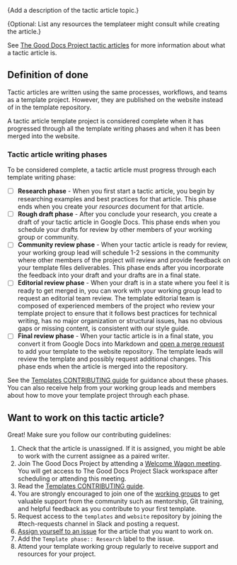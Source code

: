{Add a description of the tactic article topic.}

{Optional: List any resources the templateer might consult while creating the article.}

See [The Good Docs Project tactic articles](https://gitlab.com/tgdp/templates/-/blob/main/CONTRIBUTING.md#the-good-docs-project-tactic-articles) for more information about what a tactic article is.

## Definition of done
Tactic articles are written using the same processes, workflows, and teams as a template project. However, they are published on the website instead of in the template repository.

A tactic article template project is considered complete when it has progressed through all the template writing phases and when it has been merged into the website.

### Tactic article writing phases
To be considered complete, a tactic article must progress through each template writing phase:

* [ ] **Research phase** - When you first start a tactic article, you begin by researching examples and best practices for that article. This phase ends when you create your *resources* document for that article.
* [ ] **Rough draft phase** - After you conclude your research, you create a draft of your tactic article in Google Docs. This phase ends when you schedule your drafts for review by other members of your working group or community.
* [ ] **Community review phase** - When your tactic article is ready for review, your working group lead will schedule 1-2 sessions in the community where other members of the project will review and provide feedback on your template files deliverables. This phase ends after you incorporate the feedback into your draft and your drafts are in a final state.
* [ ] **Editorial review phase** - When your draft is in a state where you feel it is ready to get merged in, you can work with your working group lead to request an editorial team review. The template editorial team is composed of experienced members of the project who review your template project to ensure that it follows best practices for technical writing, has no major organization or structural issues, has no obvious gaps or missing content, is consistent with our style guide.
* [ ] **Final review phase** - When your tactic article is in a final state, you convert it from Google Docs into Markdown and [open a merge request](https://docs.gitlab.com/ee/user/project/merge_requests/creating_merge_requests.html) to add your template to the website repository. The template leads will review the template and possibly request additional changes. This phase ends when the article is merged into the repository.

See the [Templates CONTRIBUTING guide](https://gitlab.com/tgdp/templates/-/blob/main/CONTRIBUTING.md) for guidance about these phases. You can also receive help from your working group leads and members about how to move your template project through each phase.

## Want to work on this tactic article?
Great! Make sure you follow our contributing guidelines:

1. Check that the article is unassigned. If it is assigned, you might be able to work with the current assignee as a paired writer.
2. Join The Good Docs Project by attending a [Welcome Wagon meeting](https://thegooddocsproject.dev/welcome/). You will get access to The Good Docs Project Slack workspace after scheduling or attending this meeting.
3. Read the [Templates CONTRIBUTING guide](https://gitlab.com/tgdp/templates/-/blob/main/CONTRIBUTING.md).
4. You are strongly encouraged to join one of the [working groups](https://thegooddocsproject.dev/working-group/) to get valuable support from the community such as mentorship, Git training, and helpful feedback as you contribute to your first template.
5. Request access to the `templates` and `website` repository by joining the #tech-requests channel in Slack and posting a request.
6. [Assign yourself to an issue](https://docs.gitlab.com/ee/user/project/issues/managing_issues.html#assignee) for the article that you want to work on.
7. Add the `Template phase:: Research` label to the issue.
8. Attend your template working group regularly to receive support and resources for your project.
